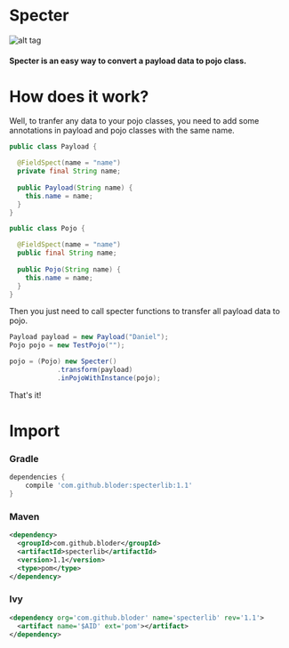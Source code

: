 # Specter

![alt tag](http://orig09.deviantart.net/b7f1/f/2013/300/6/5/one_eyed_spectre_animation_by_lissathekitty-d6rmh63.png)

#### Specter is an easy way to convert a payload data to pojo class.

# How does it work?

Well, to tranfer any data to your pojo classes, you need to add some annotations in payload and pojo classes with the same name.

```java
public class Payload {

  @FieldSpect(name = "name")
  private final String name;
  
  public Payload(String name) {
    this.name = name;
  }
}

public class Pojo {

  @FieldSpect(name = "name")
  public final String name;
  
  public Pojo(String name) {
    this.name = name;
  }
}
```

Then you just need to call specter functions to transfer all payload data to pojo.

```java
Payload payload = new Payload("Daniel");
Pojo pojo = new TestPojo("");

pojo = (Pojo) new Specter()
            .transform(payload)
            .inPojoWithInstance(pojo);
```

That's it!

# Import

### Gradle

```groovy
dependencies {
    compile 'com.github.bloder:specterlib:1.1'
}
```

### Maven

```xml
<dependency>
  <groupId>com.github.bloder</groupId>
  <artifactId>specterlib</artifactId>
  <version>1.1</version>
  <type>pom</type>
</dependency>
```

### Ivy

```xml
<dependency org='com.github.bloder' name='specterlib' rev='1.1'>
  <artifact name='$AID' ext='pom'></artifact>
</dependency>
```
